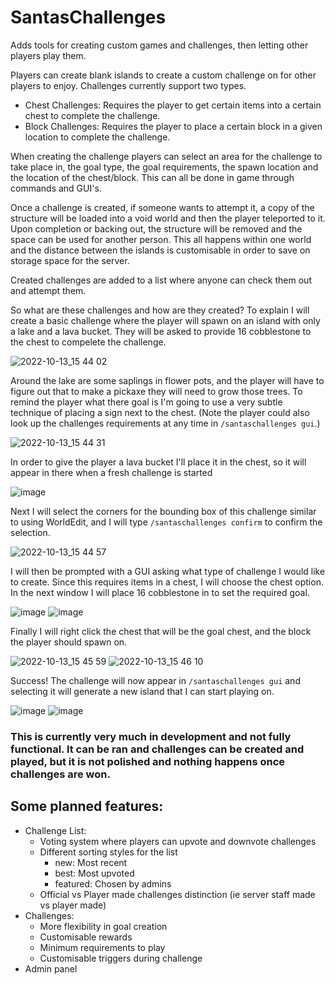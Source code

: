 # SantasChallenges
Adds tools for creating custom games and challenges, then letting other players play them.

Players can create blank islands to create a custom challenge on for other players to enjoy. Challenges currently support two types.
- Chest Challenges: Requires the player to get certain items into a certain chest to complete the challenge.
- Block Challenges: Requires the player to place a certain block in a given location to complete the challenge.

When creating the challenge players can select an area for the challenge to take place in, the goal type, the goal requirements, the spawn location and the location of the chest/block. This can all be done in game through commands and GUI's.

Once a challenge is created, if someone wants to attempt it, a copy of the structure will be loaded into a void world and then the player teleported to it. Upon completion or backing out, the structure will be removed and the space can be used for another person.
This all happens within one world and the distance between the islands is customisable in order to save on storage space for the server.

Created challenges are added to a list where anyone can check them out and attempt them.

So what are these challenges and how are they created? To explain I will create a basic challenge where the player will spawn on an island with only a lake and a lava bucket. They will be asked to provide 16 cobblestone to the chest to compelete the challenge.

![2022-10-13_15 44 02](https://user-images.githubusercontent.com/90232143/195534893-3ac5a17d-928e-4db3-a407-72f211243585.png)

Around the lake are some saplings in flower pots, and the player will have to figure out that to make a pickaxe they will need to grow those trees.
To remind the player what there goal is I'm going to use a very subtle technique of placing a sign next to the chest. (Note the player could also look up the challenges requirements at any time in `/santaschallenges gui`.)

![2022-10-13_15 44 31](https://user-images.githubusercontent.com/90232143/195535345-e4be5960-fb84-4d85-8ed3-3cb375a75d13.png)

In order to give the player a lava bucket I'll place it in the chest, so it will appear in there when a fresh challenge is started

![image](https://user-images.githubusercontent.com/90232143/195536703-d1504761-6187-4195-bf04-6eea527fba3c.png)

Next I will select the corners for the bounding box of this challenge similar to using WorldEdit, and I will type `/santaschallenges confirm` to confirm the selection.

![2022-10-13_15 44 57](https://user-images.githubusercontent.com/90232143/195535697-2d445f4a-9cb8-4509-946f-77debbe72869.png)

I will then be prompted with a GUI asking what type of challenge I would like to create. Since this requires items in a chest, I will choose the chest option.
In the next window I will place 16 cobblestone in to set the required goal.

![image](https://user-images.githubusercontent.com/90232143/195536898-3f1f26f4-323b-4576-bd69-6775c2ce6a47.png)
![image](https://user-images.githubusercontent.com/90232143/195536949-c118d506-662c-4faa-ad7d-eb685408e068.png)

Finally I will right click the chest that will be the goal chest, and the block the player should spawn on.

![2022-10-13_15 45 59](https://user-images.githubusercontent.com/90232143/195536002-2828738a-92f6-4635-a5df-7116e4b37e3b.png)
![2022-10-13_15 46 10](https://user-images.githubusercontent.com/90232143/195536006-af5ab400-17f4-4411-8e78-c07984b1d1a5.png)

Success! The challenge will now appear in `/santaschallenges gui` and selecting it will generate a new island that I can start playing on.

![image](https://user-images.githubusercontent.com/90232143/195536413-2d71e61d-9085-4f09-a8b8-c85f81a322cf.png)
![image](https://user-images.githubusercontent.com/90232143/195536449-7edab5fb-a15d-4b1e-8094-090cd029291c.png)

### This is currently very much in development and not fully functional. It can be ran and challenges can be created and played, but it is not polished and nothing happens once challenges are won.

## Some planned features:
- Challenge List:
  - Voting system where players can upvote and downvote challenges
  - Different sorting styles for the list
     - new: Most recent
     - best: Most upvoted
     - featured: Chosen by admins
  - Official vs Player made challenges distinction (ie server staff made vs player made)
- Challenges:
  - More flexibility in goal creation
  - Customisable rewards
  - Minimum requirements to play
  - Customisable triggers during challenge
- Admin panel 

